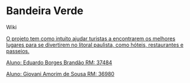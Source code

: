 <h1>Bandeira Verde</h1>
<p>Wiki</p><a href=https://github.com/Giovani-Sousa/AppLitoral/wiki/>

<p>O projeto tem como intuito ajudar turistas a encontrarem os melhores lugares para se divertirem no litoral paulista, como hóteis, restaurantes e passeios.</p>
<p>Aluno: Eduardo Borges Brandão RM: 37484</p>
<p>Aluno: Giovani Amorim de Sousa RM: 36980</p>
